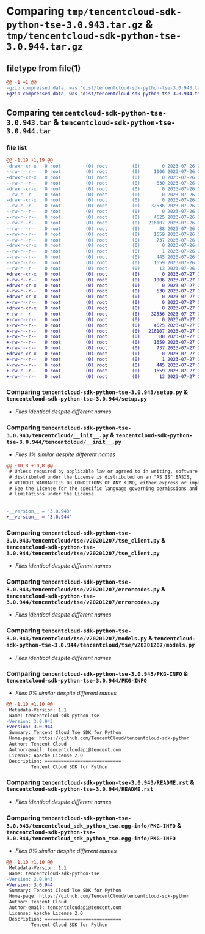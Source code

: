 # Comparing `tmp/tencentcloud-sdk-python-tse-3.0.943.tar.gz` & `tmp/tencentcloud-sdk-python-tse-3.0.944.tar.gz`

## filetype from file(1)

```diff
@@ -1 +1 @@
-gzip compressed data, was "dist/tencentcloud-sdk-python-tse-3.0.943.tar", last modified: Wed Jul 26 00:47:29 2023, max compression
+gzip compressed data, was "dist/tencentcloud-sdk-python-tse-3.0.944.tar", last modified: Thu Jul 27 02:26:48 2023, max compression
```

## Comparing `tencentcloud-sdk-python-tse-3.0.943.tar` & `tencentcloud-sdk-python-tse-3.0.944.tar`

### file list

```diff
@@ -1,19 +1,19 @@
-drwxr-xr-x   0 root         (0) root         (0)        0 2023-07-26 00:47:29.000000 tencentcloud-sdk-python-tse-3.0.943/
--rw-r--r--   0 root         (0) root         (0)     1006 2023-07-26 00:47:29.000000 tencentcloud-sdk-python-tse-3.0.943/setup.py
-drwxr-xr-x   0 root         (0) root         (0)        0 2023-07-26 00:47:29.000000 tencentcloud-sdk-python-tse-3.0.943/tencentcloud/
--rw-r--r--   0 root         (0) root         (0)      630 2023-07-26 00:47:29.000000 tencentcloud-sdk-python-tse-3.0.943/tencentcloud/__init__.py
-drwxr-xr-x   0 root         (0) root         (0)        0 2023-07-26 00:47:29.000000 tencentcloud-sdk-python-tse-3.0.943/tencentcloud/tse/
--rw-r--r--   0 root         (0) root         (0)        0 2023-07-26 00:47:29.000000 tencentcloud-sdk-python-tse-3.0.943/tencentcloud/tse/__init__.py
-drwxr-xr-x   0 root         (0) root         (0)        0 2023-07-26 00:47:29.000000 tencentcloud-sdk-python-tse-3.0.943/tencentcloud/tse/v20201207/
--rw-r--r--   0 root         (0) root         (0)    32536 2023-07-26 00:47:29.000000 tencentcloud-sdk-python-tse-3.0.943/tencentcloud/tse/v20201207/tse_client.py
--rw-r--r--   0 root         (0) root         (0)        0 2023-07-26 00:47:29.000000 tencentcloud-sdk-python-tse-3.0.943/tencentcloud/tse/v20201207/__init__.py
--rw-r--r--   0 root         (0) root         (0)     4625 2023-07-26 00:47:29.000000 tencentcloud-sdk-python-tse-3.0.943/tencentcloud/tse/v20201207/errorcodes.py
--rw-r--r--   0 root         (0) root         (0)   216107 2023-07-26 00:47:29.000000 tencentcloud-sdk-python-tse-3.0.943/tencentcloud/tse/v20201207/models.py
--rw-r--r--   0 root         (0) root         (0)       88 2023-07-26 00:47:29.000000 tencentcloud-sdk-python-tse-3.0.943/setup.cfg
--rw-r--r--   0 root         (0) root         (0)     1659 2023-07-26 00:47:29.000000 tencentcloud-sdk-python-tse-3.0.943/PKG-INFO
--rw-r--r--   0 root         (0) root         (0)      737 2023-07-26 00:47:29.000000 tencentcloud-sdk-python-tse-3.0.943/README.rst
-drwxr-xr-x   0 root         (0) root         (0)        0 2023-07-26 00:47:29.000000 tencentcloud-sdk-python-tse-3.0.943/tencentcloud_sdk_python_tse.egg-info/
--rw-r--r--   0 root         (0) root         (0)        1 2023-07-26 00:47:29.000000 tencentcloud-sdk-python-tse-3.0.943/tencentcloud_sdk_python_tse.egg-info/dependency_links.txt
--rw-r--r--   0 root         (0) root         (0)      445 2023-07-26 00:47:29.000000 tencentcloud-sdk-python-tse-3.0.943/tencentcloud_sdk_python_tse.egg-info/SOURCES.txt
--rw-r--r--   0 root         (0) root         (0)     1659 2023-07-26 00:47:29.000000 tencentcloud-sdk-python-tse-3.0.943/tencentcloud_sdk_python_tse.egg-info/PKG-INFO
--rw-r--r--   0 root         (0) root         (0)       13 2023-07-26 00:47:29.000000 tencentcloud-sdk-python-tse-3.0.943/tencentcloud_sdk_python_tse.egg-info/top_level.txt
+drwxr-xr-x   0 root         (0) root         (0)        0 2023-07-27 02:26:48.000000 tencentcloud-sdk-python-tse-3.0.944/
+-rw-r--r--   0 root         (0) root         (0)     1006 2023-07-27 02:26:48.000000 tencentcloud-sdk-python-tse-3.0.944/setup.py
+drwxr-xr-x   0 root         (0) root         (0)        0 2023-07-27 02:26:48.000000 tencentcloud-sdk-python-tse-3.0.944/tencentcloud/
+-rw-r--r--   0 root         (0) root         (0)      630 2023-07-27 02:26:48.000000 tencentcloud-sdk-python-tse-3.0.944/tencentcloud/__init__.py
+drwxr-xr-x   0 root         (0) root         (0)        0 2023-07-27 02:26:48.000000 tencentcloud-sdk-python-tse-3.0.944/tencentcloud/tse/
+-rw-r--r--   0 root         (0) root         (0)        0 2023-07-27 02:26:48.000000 tencentcloud-sdk-python-tse-3.0.944/tencentcloud/tse/__init__.py
+drwxr-xr-x   0 root         (0) root         (0)        0 2023-07-27 02:26:48.000000 tencentcloud-sdk-python-tse-3.0.944/tencentcloud/tse/v20201207/
+-rw-r--r--   0 root         (0) root         (0)    32536 2023-07-27 02:26:48.000000 tencentcloud-sdk-python-tse-3.0.944/tencentcloud/tse/v20201207/tse_client.py
+-rw-r--r--   0 root         (0) root         (0)        0 2023-07-27 02:26:48.000000 tencentcloud-sdk-python-tse-3.0.944/tencentcloud/tse/v20201207/__init__.py
+-rw-r--r--   0 root         (0) root         (0)     4625 2023-07-27 02:26:48.000000 tencentcloud-sdk-python-tse-3.0.944/tencentcloud/tse/v20201207/errorcodes.py
+-rw-r--r--   0 root         (0) root         (0)   216107 2023-07-27 02:26:48.000000 tencentcloud-sdk-python-tse-3.0.944/tencentcloud/tse/v20201207/models.py
+-rw-r--r--   0 root         (0) root         (0)       88 2023-07-27 02:26:48.000000 tencentcloud-sdk-python-tse-3.0.944/setup.cfg
+-rw-r--r--   0 root         (0) root         (0)     1659 2023-07-27 02:26:48.000000 tencentcloud-sdk-python-tse-3.0.944/PKG-INFO
+-rw-r--r--   0 root         (0) root         (0)      737 2023-07-27 02:26:48.000000 tencentcloud-sdk-python-tse-3.0.944/README.rst
+drwxr-xr-x   0 root         (0) root         (0)        0 2023-07-27 02:26:48.000000 tencentcloud-sdk-python-tse-3.0.944/tencentcloud_sdk_python_tse.egg-info/
+-rw-r--r--   0 root         (0) root         (0)        1 2023-07-27 02:26:48.000000 tencentcloud-sdk-python-tse-3.0.944/tencentcloud_sdk_python_tse.egg-info/dependency_links.txt
+-rw-r--r--   0 root         (0) root         (0)      445 2023-07-27 02:26:48.000000 tencentcloud-sdk-python-tse-3.0.944/tencentcloud_sdk_python_tse.egg-info/SOURCES.txt
+-rw-r--r--   0 root         (0) root         (0)     1659 2023-07-27 02:26:48.000000 tencentcloud-sdk-python-tse-3.0.944/tencentcloud_sdk_python_tse.egg-info/PKG-INFO
+-rw-r--r--   0 root         (0) root         (0)       13 2023-07-27 02:26:48.000000 tencentcloud-sdk-python-tse-3.0.944/tencentcloud_sdk_python_tse.egg-info/top_level.txt
```

### Comparing `tencentcloud-sdk-python-tse-3.0.943/setup.py` & `tencentcloud-sdk-python-tse-3.0.944/setup.py`

 * *Files identical despite different names*

### Comparing `tencentcloud-sdk-python-tse-3.0.943/tencentcloud/__init__.py` & `tencentcloud-sdk-python-tse-3.0.944/tencentcloud/__init__.py`

 * *Files 1% similar despite different names*

```diff
@@ -10,8 +10,8 @@
 # Unless required by applicable law or agreed to in writing, software
 # distributed under the License is distributed on an "AS IS" BASIS,
 # WITHOUT WARRANTIES OR CONDITIONS OF ANY KIND, either express or implied.
 # See the License for the specific language governing permissions and
 # limitations under the License.
 
 
-__version__ = '3.0.943'
+__version__ = '3.0.944'
```

### Comparing `tencentcloud-sdk-python-tse-3.0.943/tencentcloud/tse/v20201207/tse_client.py` & `tencentcloud-sdk-python-tse-3.0.944/tencentcloud/tse/v20201207/tse_client.py`

 * *Files identical despite different names*

### Comparing `tencentcloud-sdk-python-tse-3.0.943/tencentcloud/tse/v20201207/errorcodes.py` & `tencentcloud-sdk-python-tse-3.0.944/tencentcloud/tse/v20201207/errorcodes.py`

 * *Files identical despite different names*

### Comparing `tencentcloud-sdk-python-tse-3.0.943/tencentcloud/tse/v20201207/models.py` & `tencentcloud-sdk-python-tse-3.0.944/tencentcloud/tse/v20201207/models.py`

 * *Files identical despite different names*

### Comparing `tencentcloud-sdk-python-tse-3.0.943/PKG-INFO` & `tencentcloud-sdk-python-tse-3.0.944/PKG-INFO`

 * *Files 0% similar despite different names*

```diff
@@ -1,10 +1,10 @@
 Metadata-Version: 1.1
 Name: tencentcloud-sdk-python-tse
-Version: 3.0.943
+Version: 3.0.944
 Summary: Tencent Cloud Tse SDK for Python
 Home-page: https://github.com/TencentCloud/tencentcloud-sdk-python
 Author: Tencent Cloud
 Author-email: tencentcloudapi@tencent.com
 License: Apache License 2.0
 Description: ============================
         Tencent Cloud SDK for Python
```

### Comparing `tencentcloud-sdk-python-tse-3.0.943/README.rst` & `tencentcloud-sdk-python-tse-3.0.944/README.rst`

 * *Files identical despite different names*

### Comparing `tencentcloud-sdk-python-tse-3.0.943/tencentcloud_sdk_python_tse.egg-info/PKG-INFO` & `tencentcloud-sdk-python-tse-3.0.944/tencentcloud_sdk_python_tse.egg-info/PKG-INFO`

 * *Files 0% similar despite different names*

```diff
@@ -1,10 +1,10 @@
 Metadata-Version: 1.1
 Name: tencentcloud-sdk-python-tse
-Version: 3.0.943
+Version: 3.0.944
 Summary: Tencent Cloud Tse SDK for Python
 Home-page: https://github.com/TencentCloud/tencentcloud-sdk-python
 Author: Tencent Cloud
 Author-email: tencentcloudapi@tencent.com
 License: Apache License 2.0
 Description: ============================
         Tencent Cloud SDK for Python
```

